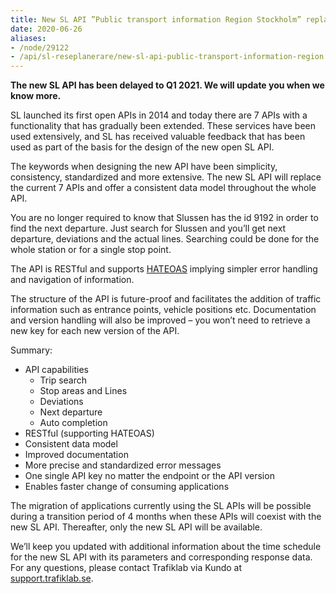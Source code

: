 ```yaml
---
title: New SL API ”Public transport information Region Stockholm” replacing today’s 7 SL APIs at Trafiklab 
date: 2020-06-26 
aliases:
- /node/29122
- /api/sl-reseplanerare/new-sl-api-public-transport-information-region
---
```


**The new SL API has been delayed to Q1 2021. We will update you when we know more.**

SL launched its first open APIs in 2014 and today there are 7 APIs with a functionality that has gradually been
extended. These services have been used extensively, and SL has received valuable feedback that has been used as part of
the basis for the design of the new open SL API.

The keywords when designing the new API have been simplicity, consistency, standardized and more extensive. The new SL
API will replace the current 7 APIs and offer a consistent data model throughout the whole API.

You are no longer required to know that Slussen has the id 9192 in order to find the next departure. Just search for
Slussen and you’ll get next departure, deviations and the actual lines. Searching could be done for the whole station or
for a single stop point.

The API is RESTful and supports [HATEOAS](https://en.wikipedia.org/wiki/HATEOAS) implying simpler error handling and
navigation of information.

The structure of the API is future-proof and facilitates the addition of traffic information such as entrance points,
vehicle positions etc. Documentation and version handling will also be improved – you won’t need to retrieve a new key
for each new version of the API.

Summary:

- API capabilities
    - Trip search
    - Stop areas and Lines
    - Deviations
    - Next departure
    - Auto completion
- RESTful (supporting HATEOAS)
- Consistent data model
- Improved documentation
- More precise and standardized error messages
- One single API key no matter the endpoint or the API version
- Enables faster change of consuming applications

The migration of applications currently using the SL APIs will be possible during a transition period of 4 months when
these APIs will coexist with the new SL API. Thereafter, only the new SL API will be available.

We’ll keep you updated with additional information about the time schedule for the new SL API with its parameters and
corresponding response data. For any questions, please contact Trafiklab via Kundo
at [support.trafiklab.se](https://support.trafiklab.se).